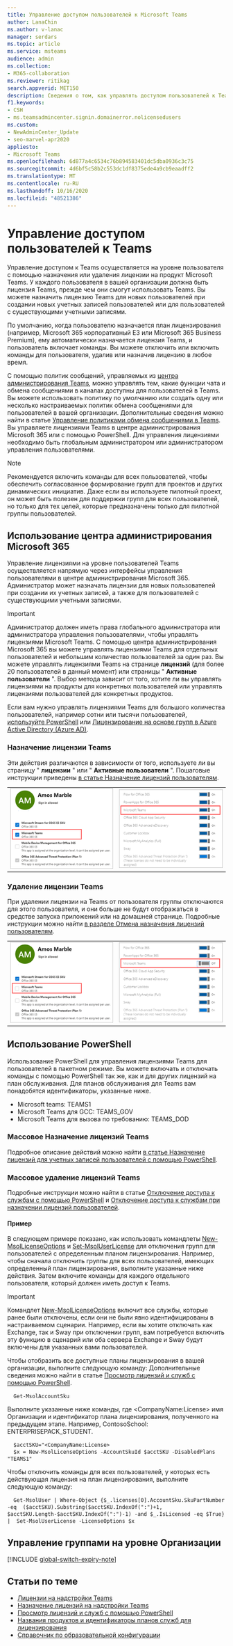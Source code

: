 ```yaml
---
title: Управление доступом пользователей к Microsoft Teams
author: LanaChin
ms.author: v-lanac
manager: serdars
ms.topic: article
ms.service: msteams
audience: admin
ms.collection:
- M365-collaboration
ms.reviewer: ritikag
search.appverid: MET150
description: Сведения о том, как управлять доступом пользователей к Teams с помощью назначения и удаления лицензий на группы для пользователей в вашей организации.
f1.keywords:
- CSH
- ms.teamsadmincenter.signin.domainerror.nolicensedusers
ms.custom:
- NewAdminCenter_Update
- seo-marvel-apr2020
appliesto:
- Microsoft Teams
ms.openlocfilehash: 6d877a4c6534c76b894583401dc5dba0936c3c75
ms.sourcegitcommit: 4d6bf5c58b2c553dc1df8375ede4a9cb9eaadff2
ms.translationtype: MT
ms.contentlocale: ru-RU
ms.lasthandoff: 10/16/2020
ms.locfileid: "48521386"
---
```

# <a name="manage-user-access-to-teams"></a>Управление доступом пользователей к Teams

Управление доступом к Teams осуществляется на уровне пользователя с помощью назначения или удаления лицензии на продукт Microsoft Teams. У каждого пользователя в вашей организации должна быть лицензия Teams, прежде чем они смогут использовать Teams. Вы можете назначить лицензию Teams для новых пользователей при создании новых учетных записей пользователей или для пользователей с существующими учетными записями.

По умолчанию, когда пользователю назначается план лицензирования (например, Microsoft 365 корпоративный E3 или Microsoft 365 Business Premium), ему автоматически назначается лицензия Teams, и пользователь включает команды. Вы можете отключить или включить команды для пользователя, удалив или назначив лицензию в любое время.

С помощью политик сообщений, управляемых из <a href="https://go.microsoft.com/fwlink/p/?linkid=2024339" target="_blank">центра администрирования Teams</a>, можно управлять тем, какие функции чата и обмена сообщениями в каналах доступны для пользователей в Teams. Вы можете использовать политику по умолчанию или создать одну или несколько настраиваемых политик обмена сообщениями для пользователей в вашей организации. Дополнительные сведения можно найти в статье [Управление политиками обмена сообщениями в Teams](messaging-policies-in-teams.md).
Вы управляете лицензиями Teams в центре администрирования Microsoft 365 или с помощью PowerShell. Для управления лицензиями необходимо быть глобальным администратором или администратором управления пользователями.

> [!NOTE]
> Рекомендуется включить команды для всех пользователей, чтобы обеспечить согласованное формирование групп для проектов и других динамических инициатив. Даже если вы используете пилотный проект, он может быть полезен для поддержки групп для всех пользователей, но только для тех целей, которые предназначены только для пилотной группы пользователей.

## <a name="using-the-microsoft-365-admin-center"></a>Использование центра администрирования Microsoft 365

Управление лицензиями на уровне пользователей Teams осуществляется напрямую через интерфейсы управления пользователями в центре администрирования Microsoft 365. Администратор может назначать лицензии для новых пользователей при создании их учетных записей, а также для пользователей с существующими учетными записями. 

> [!IMPORTANT]
> Администратор должен иметь права глобального администратора или администратора управления пользователями, чтобы управлять лицензиями Microsoft Teams.
С помощью центра администрирования Microsoft 365 вы можете управлять лицензиями Teams для отдельных пользователей и небольшим количество пользователей за один раз. Вы можете управлять лицензиями Teams на странице **лицензий** (для более 20 пользователей в данный момент) или страницы " **Активные пользователи** ". Выбор метода зависит от того, хотите ли вы управлять лицензиями на продукты для конкретных пользователей или управлять лицензиями пользователей для конкретных продуктов.

Если вам нужно управлять лицензиями Teams для большого количества пользователей, например сотни или тысячи пользователей, [используйте PowerShell](#using-powershell) или [Лицензирование на основе групп в Azure Active Directory (Azure AD)](https://docs.microsoft.com/azure/active-directory/users-groups-roles/licensing-groups-assign). 

### <a name="assign-a-teams-license"></a>Назначение лицензии Teams

Эти действия различаются в зависимости от того, используете ли вы страницу " **лицензии** " или " **Активные пользователи** ".  Пошаговые инструкции приведены [в статье Назначение лицензий пользователям](https://docs.microsoft.com/microsoft-365/admin/manage/assign-licenses-to-users).

|||
|---------|---------|
|![Снимок экрана: лицензия на Teams включена для пользователя](media/assign-teams-licenses-1.png)    | ![Снимок экрана: лицензия на Teams включена для пользователя](media/assign-teams-licenses-2.png)        |

### <a name="remove-a-teams-license"></a>Удаление лицензии Teams

При удалении лицензии на Teams от пользователя группы отключаются для этого пользователя, и они больше не будут отображаться в средстве запуска приложений или на домашней странице. Подробные инструкции можно найти [в разделе Отмена назначения лицензий пользователям](https://docs.microsoft.com/microsoft-365/admin/manage/remove-licenses-from-users).

|||
|---------|---------|
|![Снимок экрана: лицензия Teams отключена для пользователя](media/remove-teams-licenses-1.png)    | ![Снимок экрана: лицензия Teams отключена для пользователя](media/remove-teams-licenses-2.png)        |

## <a name="using-powershell"></a>Использование PowerShell

Использование PowerShell для управления лицензиями Teams для пользователей в пакетном режиме. Вы можете включать и отключать команды с помощью PowerShell так же, как и для других лицензий на план обслуживания. Для планов обслуживания для Teams вам понадобятся идентификаторы, указанные ниже.

- Microsoft teams: TEAMS1
- Microsoft Teams для GCC: TEAMS_GOV
- Microsoft Teams для вызова по требованию: TEAMS_DOD

### <a name="assign-teams-licenses-in-bulk"></a>Массовое Назначение лицензий Teams

Подробное описание действий можно найти [в статье Назначение лицензий для учетных записей пользователей с помощью PowerShell](https://docs.microsoft.com/office365/enterprise/powershell/assign-licenses-to-user-accounts-with-office-365-powershell).

### <a name="remove-teams-licenses-in-bulk"></a>Массовое удаление лицензий Teams

Подробные инструкции можно найти в статье [Отключение доступа к службам с помощью PowerShell](https://docs.microsoft.com/office365/enterprise/powershell/disable-access-to-services-with-office-365-powershell) и [Отключение доступа к службам при назначении лицензий пользователей](https://docs.microsoft.com/office365/enterprise/powershell/disable-access-to-services-while-assigning-user-licenses).

#### <a name="example"></a>Пример 

В следующем примере показано, как использовать командлеты [New-MsolLicenseOptions](https://docs.microsoft.com/powershell/module/msonline/new-msollicenseoptions) и [Set-MsolUserLicense](https://docs.microsoft.com/powershell/module/msonline/set-msoluserlicense) для отключения групп для пользователей с определенным планом лицензирования. Например, чтобы сначала отключить группы для всех пользователей, имеющих определенный план лицензирования, выполните указанные ниже действия. Затем включите команды для каждого отдельного пользователя, который должен иметь доступ к Teams.

> [!IMPORTANT]
> Командлет [New-MsolLicenseOptions](https://docs.microsoft.com/powershell/module/msonline/new-msollicenseoptions) включит все службы, которые ранее были отключены, если они не были явно идентифицированы в настраиваемом сценарии. Например, если вы хотите отключать как Exchange, так и Sway при отключении групп, вам потребуется включить эту функцию в сценарий или оба сервера Exchange и Sway будут включены для указанных вами пользователей.

Чтобы отобразить все доступные планы лицензирования в вашей организации, выполните следующую команду: Дополнительные сведения можно найти в статье [Просмотр лицензий и служб с помощью PowerShell](https://docs.microsoft.com/office365/enterprise/powershell/view-licenses-and-services-with-office-365-powershell).

      Get-MsolAccountSku

Выполните указанные ниже команды, где \<CompanyName:License> имя Организации и идентификатор плана лицензирования, полученного на предыдущем этапе. Например, ContosoSchool: ENTERPRISEPACK_STUDENT.

      $acctSKU="<CompanyName:License>
      $x = New-MsolLicenseOptions -AccountSkuId $acctSKU -DisabledPlans "TEAMS1"

Чтобы отключить команды для всех пользователей, у которых есть действующая лицензия на план лицензирования, выполните следующую команду:

      Get-MsolUser | Where-Object {$_.licenses[0].AccountSku.SkuPartNumber -eq  ($acctSKU).Substring($acctSKU.IndexOf(":")+1,  $acctSKU.Length-$acctSKU.IndexOf(":")-1) -and $_.IsLicensed -eq $True} |  Set-MsolUserLicense -LicenseOptions $x

## <a name="manage-teams-at-the-organization-level"></a>Управление группами на уровне Организации

[!INCLUDE [global-switch-expiry-note](includes/global-switch-expiry-note.md)]

## <a name="related-topics"></a>Статьи по теме

- [Лицензии на надстройки Teams](teams-add-on-licensing/microsoft-teams-add-on-licensing.md)
- [Назначение лицензий на надстройки Teams](teams-add-on-licensing/assign-teams-add-on-licenses.md)
- [Просмотр лицензий и служб с помощью PowerShell](https://docs.microsoft.com/office365/enterprise/powershell/view-licenses-and-services-with-office-365-powershell)
- [Названия продуктов и идентификаторы планов служб для лицензирования](https://docs.microsoft.com/azure/active-directory/users-groups-roles/licensing-service-plan-reference)
- [Справочник по образовательной конфигурации](sku-reference-edu.md)